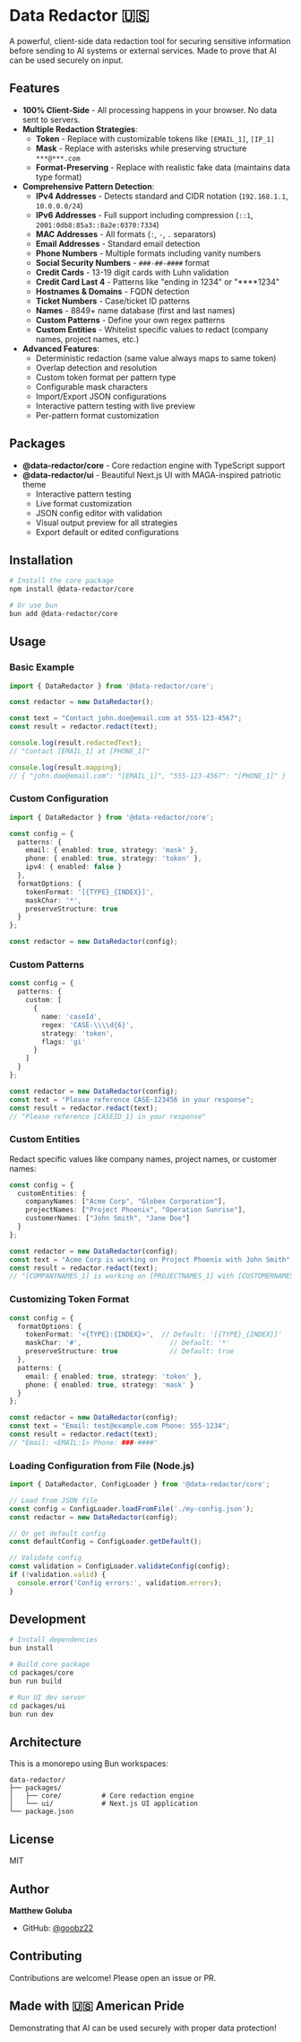 # Data Redactor 🇺🇸

A powerful, client-side data redaction tool for securing sensitive information before sending to AI systems or external services. Made to prove that AI can be used securely on input.

## Features

- **100% Client-Side** - All processing happens in your browser. No data sent to servers.
- **Multiple Redaction Strategies**:
  - **Token** - Replace with customizable tokens like `[EMAIL_1]`, `[IP_1]`
  - **Mask** - Replace with asterisks while preserving structure `***@***.com`
  - **Format-Preserving** - Replace with realistic fake data (maintains data type format)
- **Comprehensive Pattern Detection**:
  - **IPv4 Addresses** - Detects standard and CIDR notation (`192.168.1.1`, `10.0.0.0/24`)
  - **IPv6 Addresses** - Full support including compression (`::1`, `2001:0db8:85a3::8a2e:0370:7334`)
  - **MAC Addresses** - All formats (`:`, `-`, `.` separators)
  - **Email Addresses** - Standard email detection
  - **Phone Numbers** - Multiple formats including vanity numbers
  - **Social Security Numbers** - `###-##-####` format
  - **Credit Cards** - 13-19 digit cards with Luhn validation
  - **Credit Card Last 4** - Patterns like "ending in 1234" or "****1234"
  - **Hostnames & Domains** - FQDN detection
  - **Ticket Numbers** - Case/ticket ID patterns
  - **Names** - 8849+ name database (first and last names)
  - **Custom Patterns** - Define your own regex patterns
  - **Custom Entities** - Whitelist specific values to redact (company names, project names, etc.)
- **Advanced Features**:
  - Deterministic redaction (same value always maps to same token)
  - Overlap detection and resolution
  - Custom token format per pattern type
  - Configurable mask characters
  - Import/Export JSON configurations
  - Interactive pattern testing with live preview
  - Per-pattern format customization

## Packages

- **@data-redactor/core** - Core redaction engine with TypeScript support
- **@data-redactor/ui** - Beautiful Next.js UI with MAGA-inspired patriotic theme
  - Interactive pattern testing
  - Live format customization
  - JSON config editor with validation
  - Visual output preview for all strategies
  - Export default or edited configurations

## Installation

```bash
# Install the core package
npm install @data-redactor/core

# Or use bun
bun add @data-redactor/core
```

## Usage

### Basic Example

```typescript
import { DataRedactor } from '@data-redactor/core';

const redactor = new DataRedactor();

const text = "Contact john.doe@email.com at 555-123-4567";
const result = redactor.redact(text);

console.log(result.redactedText);
// "Contact [EMAIL_1] at [PHONE_1]"

console.log(result.mapping);
// { "john.doe@email.com": "[EMAIL_1]", "555-123-4567": "[PHONE_1]" }
```

### Custom Configuration

```typescript
import { DataRedactor } from '@data-redactor/core';

const config = {
  patterns: {
    email: { enabled: true, strategy: 'mask' },
    phone: { enabled: true, strategy: 'token' },
    ipv4: { enabled: false }
  },
  formatOptions: {
    tokenFormat: '[{TYPE}_{INDEX}]',
    maskChar: '*',
    preserveStructure: true
  }
};

const redactor = new DataRedactor(config);
```

### Custom Patterns

```typescript
const config = {
  patterns: {
    custom: [
      {
        name: 'caseId',
        regex: 'CASE-\\\\d{6}',
        strategy: 'token',
        flags: 'gi'
      }
    ]
  }
};

const redactor = new DataRedactor(config);
const text = "Please reference CASE-123456 in your response";
const result = redactor.redact(text);
// "Please reference [CASEID_1] in your response"
```

### Custom Entities

Redact specific values like company names, project names, or customer names:

```typescript
const config = {
  customEntities: {
    companyNames: ["Acme Corp", "Globex Corporation"],
    projectNames: ["Project Phoenix", "Operation Sunrise"],
    customerNames: ["John Smith", "Jane Doe"]
  }
};

const redactor = new DataRedactor(config);
const text = "Acme Corp is working on Project Phoenix with John Smith";
const result = redactor.redact(text);
// "[COMPANYNAMES_1] is working on [PROJECTNAMES_1] with [CUSTOMERNAMES_1]"
```

### Customizing Token Format

```typescript
const config = {
  formatOptions: {
    tokenFormat: '<{TYPE}:{INDEX}>',  // Default: '[{TYPE}_{INDEX}]'
    maskChar: '#',                      // Default: '*'
    preserveStructure: true             // Default: true
  },
  patterns: {
    email: { enabled: true, strategy: 'token' },
    phone: { enabled: true, strategy: 'mask' }
  }
};

const redactor = new DataRedactor(config);
const text = "Email: test@example.com Phone: 555-1234";
const result = redactor.redact(text);
// "Email: <EMAIL:1> Phone: ###-####"
```

### Loading Configuration from File (Node.js)

```typescript
import { DataRedactor, ConfigLoader } from '@data-redactor/core';

// Load from JSON file
const config = ConfigLoader.loadFromFile('./my-config.json');
const redactor = new DataRedactor(config);

// Or get default config
const defaultConfig = ConfigLoader.getDefault();

// Validate config
const validation = ConfigLoader.validateConfig(config);
if (!validation.valid) {
  console.error('Config errors:', validation.errors);
}
```

## Development

```bash
# Install dependencies
bun install

# Build core package
cd packages/core
bun run build

# Run UI dev server
cd packages/ui
bun run dev
```

## Architecture

This is a monorepo using Bun workspaces:

```
data-redactor/
├── packages/
│   ├── core/          # Core redaction engine
│   └── ui/            # Next.js UI application
└── package.json
```

## License

MIT

## Author

**Matthew Goluba**
- GitHub: [@goobz22](https://github.com/goobz22)

## Contributing

Contributions are welcome! Please open an issue or PR.

## Made with 🇺🇸 American Pride

Demonstrating that AI can be used securely with proper data protection!
